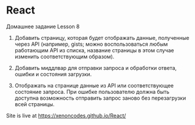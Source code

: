 # React
Домашнее задание Lesson 8

1. Добавить страницу, которая будет отображать данные, полученные через API (например, gists;
можно воспользоваться любым работающим API из списка, название страницы в этом случае
изменить соответствующим образом).

2. Добавить миддлвар для отправки запроса и обработки ответа, ошибки и состояния загрузки.

3. Отображать на странице данные из API или соответствующее состояние запроса. При ошибке
пользователю должна быть доступна возможность отправить запрос заново без перезагрузки
всей страницы.


Site is live at https://xenoncodes.github.io/React/
